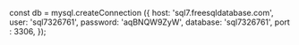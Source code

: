 const db = mysql.createConnection ({
    host: 'sql7.freesqldatabase.com',
    user: 'sql7326761',
    password: 'aqBNQW9ZyW',
    database: 'sql7326761',
    port : 3306,
});
